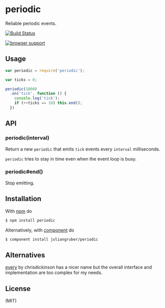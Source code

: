 # periodic

Reliable periodic events.

[![Build Status](https://travis-ci.org/juliangruber/periodic.png)](https://travis-ci.org/juliangruber/periodic)

[![browser support](https://ci.testling.com/juliangruber/periodic.png)](https://ci.testling.com/juliangruber/periodic)

## Usage

```js
var periodic = require('periodic');

var ticks = 0;

periodic(1000)
  .on('tick', function () {
    console.log('tick');
    if (++ticks == 10) this.end();
  })
```

## API

### periodic(interval)

Return a new `periodic` that emits `tick` events every `interval` milliseconds.

`periodic` tries to stay in time even when the event loop is busy.

### periodic#end()

Stop emitting.

## Installation

With [npm](http://npmjs.org) do

```bash
$ npm install periodic
```

Alternatively, with [component](http://component.io) do

```bash
$ component install juliangruber/periodic
```

## Alternatives

[every](https://github.com/chrisdickinson/every) by chrisdickinson has a nicer name but the
overall interface and implementation are too complex for my needs.

## License

(MIT)
